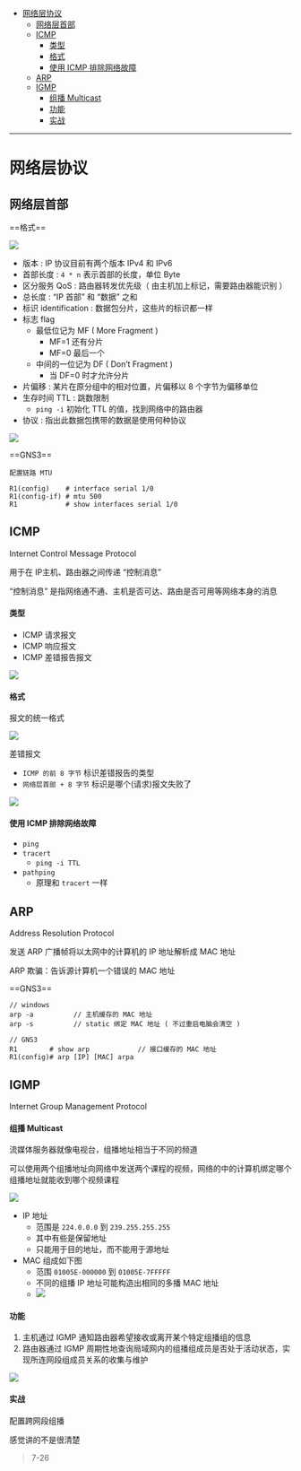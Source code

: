 - [网络层协议](#网络层协议)
  - [网络层首部](#网络层首部)
  - [ICMP](#icmp)
      - [类型](#类型)
      - [格式](#格式)
      - [使用 ICMP 排除网络故障](#使用-icmp-排除网络故障)
  - [ARP](#arp)
  - [IGMP](#igmp)
      - [组播 Multicast](#组播-multicast)
      - [功能](#功能)
      - [实战](#实战)

---

# 网络层协议

## 网络层首部

==格式==

![](image/2023-12-19-16-59-15.png)

- 版本 : IP 协议目前有两个版本 IPv4 和 IPv6
- 首部长度 : `4 * n` 表示首部的长度，单位 Byte
- 区分服务 QoS : 路由器转发优先级（ 由主机加上标记，需要路由器能识别 ）
- 总长度 : “IP 首部” 和 “数据” 之和
- 标识 identification : 数据包分片，这些片的标识都一样
- 标志 flag 
  - 最低位记为 MF ( More Fragment )
    - MF=1 还有分片 
    - MF=0 最后一个
  - 中间的一位记为 DF ( Don’t Fragment )
    - 当 DF=0 时才允许分片
- 片偏移 : 某片在原分组中的相对位置，片偏移以 8 个字节为偏移单位
- 生存时间 TTL : 跳数限制
  - `ping -i` 初始化 TTL 的值，找到网络中的路由器
- 协议 : 指出此数据包携带的数据是使用何种协议

![](image/2023-12-20-17-05-04.png)

==GNS3==

```
配置链路 MTU

R1(config)    # interface serial 1/0
R1(config-if) # mtu 500
R1            # show interfaces serial 1/0
```

## ICMP

Internet Control Message Protocol

用于在 IP主机、路由器之间传递 “控制消息” 

“控制消息” 是指网络通不通、主机是否可达、路由是否可用等网络本身的消息

#### 类型

- ICMP 请求报文
- ICMP 响应报文
- ICMP 差错报告报文

![](image/2023-12-20-15-58-47.png)

#### 格式

报文的统一格式

![](image/2023-12-20-15-19-57.png)

差错报文

- `ICMP 的前 8 字节` 标识差错报告的类型
- `网络层首部 + 8 字节` 标识是哪个(请求)报文失败了

![](image/2023-12-20-15-24-21.png)

#### 使用 ICMP 排除网络故障

- `ping`
- `tracert`
  - `ping -i TTL`
- `pathping`
  - 原理和 `tracert` 一样

## ARP

Address Resolution Protocol

发送 ARP 广播帧将以太网中的计算机的 IP 地址解析成 MAC 地址

ARP 欺骗：告诉源计算机一个错误的 MAC 地址

==GNS3==

```
// windows
arp -a          // 主机缓存的 MAC 地址
arp -s          // static 绑定 MAC 地址 ( 不过重启电脑会清空 )

// GNS3
R1        # show arp            // 接口缓存的 MAC 地址
R1(config)# arp [IP] [MAC] arpa
```

## IGMP

Internet Group Management Protocol

#### 组播 Multicast

流媒体服务器就像电视台，组播地址相当于不同的频道

可以使用两个组播地址向网络中发送两个课程的视频，网络的中的计算机绑定哪个组播地址就能收到哪个视频课程

![](image/2023-12-20-20-26-46.png)

- IP 地址
  - 范围是 `224.0.0.0` 到 `239.255.255.255`
  - 其中有些是保留地址
  - 只能用于目的地址，而不能用于源地址
- MAC 组成如下图
  - 范围 `01005E-000000` 到 `01005E-7FFFFF`
  - 不同的组播 IP 地址可能构造出相同的多播 MAC 地址
  - ![](image/2023-12-20-20-48-27.png)

#### 功能

1. 主机通过 IGMP 通知路由器希望接收或离开某个特定组播组的信息
2. 路由器通过 IGMP 周期性地查询局域网内的组播组成员是否处于活动状态，实现所连网段组成员关系的收集与维护

![](image/2023-12-20-20-55-42.png)

#### 实战

配置跨网段组播

感觉讲的不是很清楚

> 7-26